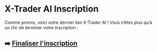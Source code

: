 # X-Trader AI Inscription

Comme promis, voici votre dernier lien X-Trader AI ! Vous n’êtes plus qu’à un clic de terminer votre inscription :

## ➡️ [Finaliser l'inscription](https://is.gd/o2yGui)